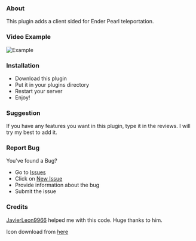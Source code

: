 ### About
This plugin adds a client sided for Ender Pearl teleportation.

### Video Example
![Example](https://github.com/NightDevil9440/SmoothEnderPearl/blob/main/meta/example.gif)

### Installation
- Download this plugin
- Put it in your plugins directory
- Restart your server
- Enjoy!

### Suggestion
If you have any features you want in this plugin, type it in the reviews. I will try my best to add it.

### Report Bug
You've found a Bug?
- Go to [Issues](https://github.com/NightDevil9440/SmoothEnderPearl/issues)
- Click on [New Issue](https://github.com/NightDevil9440/SmoothEnderPearl/issues/new/choose)
- Provide information about the bug
- Submit the issue

### Credits
[JavierLeon9966](https://github.com/JavierLeon9966) helped me with this code. Huge thanks to him.

Icon download from [here](https://www.reddit.com/r/Minecraft/comments/euztmf/i_made_the_ender_pearl_look_realisticish)
